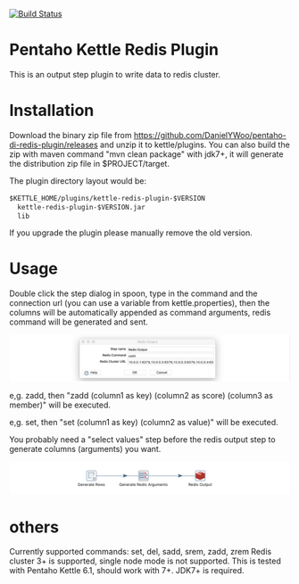 [![Build Status](https://travis-ci.org/DanielYWoo/pentaho-di-redis-plugin.svg?branch=master)](https://travis-ci.org/DanielYWoo/pentaho-di-redis-plugin)

Pentaho Kettle Redis Plugin
====================

This is an output step plugin to write data to redis cluster.

Installation
====================


Download the binary zip file from https://github.com/DanielYWoo/pentaho-di-redis-plugin/releases and unzip it to kettle/plugins. You can also build the zip with maven command "mvn clean package" with jdk7+, it will generate the distribution zip file in $PROJECT/target.

The plugin directory layout would be:
```
$KETTLE_HOME/plugins/kettle-redis-plugin-$VERSION
  kettle-redis-plugin-$VERSION.jar
  lib
```

If you upgrade the plugin please manually remove the old version.

Usage
====================

Double click the step dialog in spoon, type in the command and the connection url 
(you can use a variable from kettle.properties), then the columns will be automatically
 appended as command arguments, redis command will be generated and sent.

![](./docs/config.png)

 e,g. zadd, then "zadd (column1 as key) (column2 as score) (column3 as member)" will be executed.

 e,g. set, then "set (column1 as key) (column2 as value)" will be executed.

You probably need a "select values" step before the redis output step to generate columns (arguments) you want.

![](./docs/pdi-redis-flow.png)

others
====================
Currently supported commands: set, del, sadd, srem, zadd, zrem
Redis cluster 3+ is supported, single node mode is not supported.
This is tested with Pentaho Kettle 6.1, should work with 7+.
JDK7+ is required.
